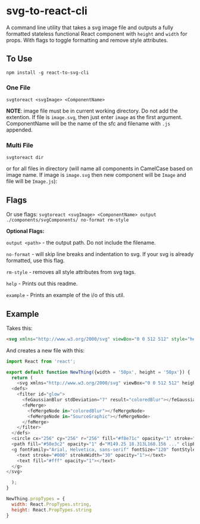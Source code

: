 # svg-to-react-cli
A command line utility that takes a svg image file and outputs a fully formatted stateless functional React component with `height` and `width` for props. With flags to toggle formatting and remove style attributes.

## To Use
`npm install -g react-to-svg-cli`

### One File

`svgtoreact <svgImage> <ComponentName>`

**NOTE**: image file must be in current working directory. Do not add the extention. If file is `image.svg`, then just enter `image` as the first argument. ComponentName will be the name of the sfc and filename with `.js` appended.

### Multi File

`svgtoreact dir`

or for all files in directory (will name all components in CamelCase based on image name. If image is `image.svg` then new component will be `Image` and file will be `Image.js`):


## Flags

Or use flags: `svgtoreact <svgImage> <ComponentName> output ./components/svgComponents/ no-format rm-style`
  
**Optional Flags:**

`output <path>` - the output path. Do not include the filename.

`no-format` - will skip line breaks and indentation to svg. If your svg is already formatted, use this flag.

`rm-style` - removes all style attributes from svg tags.

`help` - Prints out this readme.

`example` - Prints an example of the i/o of this util.

## Example

Takes this:
```html
<svg xmlns="http://www.w3.org/2000/svg" viewBox="0 0 512 512" style="height: 512px; width: 512px;"><defs><filter id="glow"><feGaussianBlur stdDeviation="7" result="coloredBlur"></feGaussianBlur><feMerge><feMergeNode in="coloredBlur"></feMergeNode><feMergeNode in="SourceGraphic"></feMergeNode></feMerge></filter></defs><circle cx="256" cy="256" r="256" fill="#f5a623" opacity="1" stroke="#fff" stroke-width="0"></circle><path fill="#000000" opacity="1" d="M363.783 ..." transform="translate(25.6, 25.6) scale(0.9, 0.9) rotate(0, 256, 256)" clip-path="false" filter="url(#glow)"></path><g font-family="Arial, Helvetica, sans-serif" font-size="120" font-style="normal" font-weight="bold" text-anchor="middle" class="" transform="translate(256,300)" style="touch-action: none;"><text stroke="#000" stroke-width="30" opacity="1"></text><text fill="#fff" opacity="1"></text></g></svg>
```
And creates a new file with this:

```javascript
import React from 'react';

export default function NewThing({width = '50px', height = '50px'}) {
  return (
    <svg xmlns="http://www.w3.org/2000/svg" viewBox="0 0 512 512" height={height} width={width}>
  <defs>
    <filter id="glow">
      <feGaussianBlur stdDeviation="7" result="coloredBlur"></feGaussianBlur>
      <feMerge>
        <feMergeNode in="coloredBlur"></feMergeNode>
        <feMergeNode in="SourceGraphic"></feMergeNode>
      </feMerge>
    </filter>
  </defs>
  <circle cx="256" cy="256" r="256" fill="#f8e71c" opacity="1" stroke="#fff" strokeWidth="0"></circle>
  <path fill="#50e3c2" opacity="1" d="M149.25 18.313L168.156 ..." clipPath="false" filter="url(#glow)"></path>
  <g fontFamily="Arial, Helvetica, sans-serif" fontSize="120" fontStyle="normal" fontWeight="bold" textAnchor="middle" class="" transform="translate(256,300)" style={touchAction: "none"}>
    <text stroke="#000" strokeWidth="30" opacity="1"></text>
    <text fill="#fff" opacity="1"></text>
  </g>
</svg>

  );
}

NewThing.propTypes = {
  width: React.PropTypes.string,
  height: React.PropTypes.string
}
```
